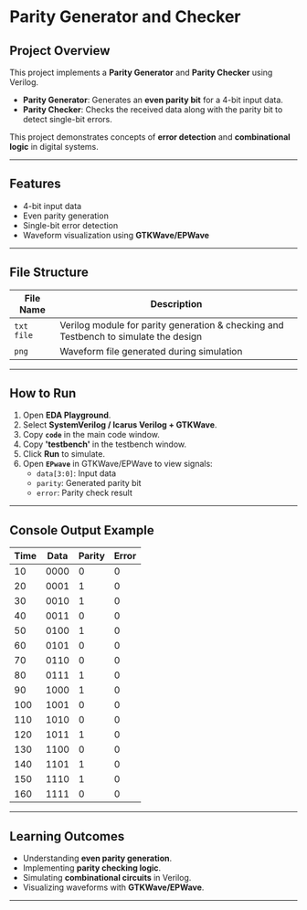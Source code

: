 # Parity Generator and Checker

## Project Overview
This project implements a **Parity Generator** and **Parity Checker** using Verilog.  
- **Parity Generator**: Generates an **even parity bit** for a 4-bit input data.  
- **Parity Checker**: Checks the received data along with the parity bit to detect single-bit errors.  

This project demonstrates concepts of **error detection** and **combinational logic** in digital systems.

---

## Features
- 4-bit input data
- Even parity generation
- Single-bit error detection
- Waveform visualization using **GTKWave/EPWave**

---

## File Structure
| File Name               | Description                                      |
|-------------------------|--------------------------------------------------|
| `txt file ` | Verilog module for parity generation & checking and Testbench to simulate the design          
| `png`        | Waveform file generated during simulation      |

---

## How to Run
1. Open **EDA Playground**.
2. Select **SystemVerilog / Icarus Verilog + GTKWave**.
3. Copy **`code`** in the main code window.
4. Copy **'testbench'** in the testbench window.
5. Click **Run** to simulate.
6. Open **`EPwave`** in GTKWave/EPWave to view signals:
   - `data[3:0]`: Input data
   - `parity`: Generated parity bit
   - `error`: Parity check result

---

## Console Output Example
| Time | Data  | Parity | Error |
|------|-------|--------|-------|
| 10   | 0000  | 0      | 0     |
| 20   | 0001  | 1      | 0     |
| 30   | 0010  | 1      | 0     |
| 40   | 0011  | 0      | 0     |
| 50   | 0100  | 1      | 0     |
| 60   | 0101  | 0      | 0     |
| 70   | 0110  | 0      | 0     |
| 80   | 0111  | 1      | 0     |
| 90   | 1000  | 1      | 0     |
| 100  | 1001  | 0      | 0     |
| 110  | 1010  | 0      | 0     |
| 120  | 1011  | 1      | 0     |
| 130  | 1100  | 0      | 0     |
| 140  | 1101  | 1      | 0     |
| 150  | 1110  | 1      | 0     |
| 160  | 1111  | 0      | 0     |

---

## Learning Outcomes
- Understanding **even parity generation**.
- Implementing **parity checking logic**.
- Simulating **combinational circuits** in Verilog.
- Visualizing waveforms with **GTKWave/EPWave**.

---

